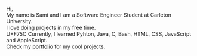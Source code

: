Hi,<br>
My name is Sami and I am a Software Engineer Student at Carleton University.<br>
I love doing projects in my free time.<br>U+F75C
Currently, I learned Pyhton, Java, C, Bash, HTML, CSS, JavaScript and AppleScript.<br>
Check my [portfolio](https://github.com/Samimnif/Portfolio-Personal-Projects) for my cool projects.<br>

<!---
Samimnif/Samimnif is a ✨ special ✨ repository because its `README.md` (this file) appears on your GitHub profile.
You can click the Preview link to take a look at your changes.
--->
